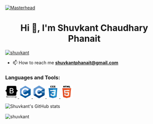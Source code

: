 [![Masterhead](https://repository-images.githubusercontent.com/462900780/0a10af70-6cbf-46df-9071-0ff586a3b1d6)](https://github.com/Shuvkant)
<h1 align="center">Hi 👋, I'm Shuvkant Chaudhary Phanait</h1>

<p align="left"> <a href="https://github.com/ryo-ma/github-profile-trophy"><img src="https://github-profile-trophy.vercel.app/?username=shuvkant" alt="shuvkant" /></a> </p>

- 📫 How to reach me **shuvkantphanait@gmail.com**


<p align="left">
</p>

<h3 align="left">Languages and Tools:</h3>
<p align="left"> <a href="https://getbootstrap.com" target="_blank" rel="noreferrer"> <img src="https://raw.githubusercontent.com/devicons/devicon/master/icons/bootstrap/bootstrap-plain-wordmark.svg" alt="bootstrap" width="40" height="40"/> </a> <a href="https://www.cprogramming.com/" target="_blank" rel="noreferrer"> <img src="https://raw.githubusercontent.com/devicons/devicon/master/icons/c/c-original.svg" alt="c" width="40" height="40"/> </a> <a href="https://www.w3schools.com/cpp/" target="_blank" rel="noreferrer"> <img src="https://raw.githubusercontent.com/devicons/devicon/master/icons/cplusplus/cplusplus-original.svg" alt="cplusplus" width="40" height="40"/> </a> <a href="https://www.w3schools.com/css/" target="_blank" rel="noreferrer"> <img src="https://raw.githubusercontent.com/devicons/devicon/master/icons/css3/css3-original-wordmark.svg" alt="css3" width="40" height="40"/> </a> <a href="https://www.w3.org/html/" target="_blank" rel="noreferrer"> <img src="https://raw.githubusercontent.com/devicons/devicon/master/icons/html5/html5-original-wordmark.svg" alt="html5" width="40" height="40"/> </a> </p>

<!-- ![](https://github-readme-stats.vercel.app/api?username=shuvkant&theme=dark&hide_border=false&include_all_commits=false&count_private=false) -->
![Shuvkant's GitHub stats](https://github-readme-stats.vercel.app/api?username=Shuvkant&show_icons=true&theme=radical)
<p><img align="center" src="https://github-readme-streak-stats.herokuapp.com/?user=shuvkant&" alt="shuvkant" /></p>
